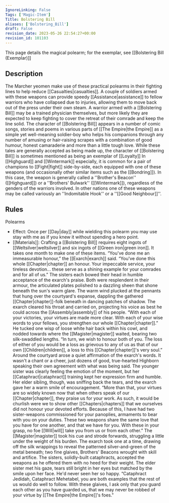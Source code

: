 ```yaml
---
IgnoreLinking: False
Tags: ['Magic-Item']
Title: Bolstering Bill
aliases: ['Bolstering_Bill']
draft: False
revision_date: 2023-05-26 22:54:27+00:00
revision_id: 101103
---
```


This page details the magical polearm; for the exemplar, see [[Bolstering Bill (Exemplar)]]
## Description
The Marcher yeomen make use of these practical polearms in their fighting lines to help reduce [[Casualties|casualties]]. A couple of soldiers armed with these weapons can provide speedy [[Assistance|assistance]] to fellow warriors who have collapsed due to injuries, allowing them to move back out of the press under their own steam. A warrior armed with a [[Bolstering Bill]] may be a trained physician themselves, but more likely they are expected to keep fighting to cover the retreat of their comrade and keep the line solid. 
The character of [[Bolstering Bill]] appears in a number of comic songs, stories and poems in various parts of [[The Empire|the Empire]] as a simple yet well-meaning soldier-boy who helps his companions through any number of amusing or hair-raising scrapes with a combination of good humour, honest camaraderie and more than a little tough love. While these tales are generally accepted as being made up, the character of [[Bolstering Bill]] is sometimes mentioned as being an exemplar of [[Loyalty]]
In [[Highguard]] and [[Wintermark]] especially, it is common for a pair of champions to [[Fight|fight]] side-by-side, each equipped with one of these weapons (and occasionally other similar items such as the [[Bondring]]). In this case, the weapon is generally called a ''Brother's Beacon'' ([[Highguard]]) or a ''Brothers' Bulwark'' ([[Wintermark]]), regardless of the genders of the warriors involved. In other nations one of these weapons may be called variously an ''Indomitable Hook'' or a ''[[Good Neighbour]]''.
## Rules
Polearms
* Effect: Once per [[Day|day]] while wielding this polearm you may use stay with me as if you knew it without spending a hero point.
* [[Materials]]: Crafting a [[Bolstering Bill]] requires eight ingots of [[Weltsilver|weltsilver]] and six ingots of [[Green iron|green iron]]. It takes one month to make one of these items.
“You've done me an immeasurable honour,” the [[Exarch|exarch]] said. “You've done this whole [[Chapter|chapter]] an honour. Your impeccable service, your tireless devotion... these serve as a shining example for your comrades and for all of us.”
The sisters each bowed their head in humble acceptance of the exarch's praise. Both were resplendent in their armour, the articulated plates polished to a dazzling sheen that shone beneath the sun's warm glare. The warm wind plucked at the pennants that hung over the courtyard's expanse, dappling the gathered [[Chapter|chapter]]-folk beneath in dancing patches of shadow.
The exarch cleared his throat and carried on, projecting his voice as best he could across the [[Assembly|assembly]] of his people. “With each of your victories, your virtues are made more clear. With each of your wise words to your fellows, you strengthen our whole [[Chapter|chapter]].”
He tucked one wisp of loose white hair back within his cowl, and nodded towards where the [[Magister|magister]] waited, bearing two silk-swaddled lengths. “In turn, we wish to honour both of you. The loss of either of you would be a loss as grievous to any of us as that of our own [[Children|children]], a loss to this [[Chapter|chapter]]'s very soul.”
Around the courtyard arose a quiet affirmation of the exarch's words. It wasn't a chant or a cheer, just dozens of good, true-hearted Highborn speaking their own agreement with what was being said.
The younger sister was clearly feeling the emotion of the moment, but her [[Cataphract|cataphract]] training kept her expression firm and humble. Her elder sibling, though, was sniffing back the tears, and the exarch gave her a warm smile of encouragement.
“More than that, your virtues are so widely known now that when others speak of our [[Chapter|chapter]], they praise us for your work. As such, it would be churlish were we to show other [[Chapters|chapters]] that we ourselves did not honour your devoted efforts. Because of this, I have had two sister-weapons commissioned for your panoplies, armaments to bear with you on your duties. These two weapons share the same love that you have for one another, and that we have for you. With these in your grasp, no foe [[Will|will]] take you from us or from each other.”
The [[Magister|magister]] took his cue and strode forwards, struggling a little under the weight of his burden. The exarch took one at a time, drawing off the silk wrappings to reveal the patterned silver-and-green of the metal beneath; two fine glaives, Brothers' Beacons wrought with skill and artifice. The sisters, solidly-built cataphracts, accepted the weapons as he offered them with no heed for their weight.
The elder sister met his gaze, tears still bright in her eyes but matched by the smile upon her face. He'd never seen her so happy.
“Cataphract Jedidah, Cataphract Mehetabel, you are both examples that the rest of us would do well to follow. With these glaives, I ask only that you guard each other as you have guarded us, that we may never be robbed of your virtue by [[The Empire|the Empire]]'s foes."